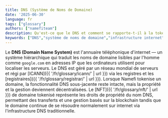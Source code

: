 ```yaml
---
title: DNS (Système de Noms de Domaine)
date: '2025-06-30'
language: fr
tags: ["glossary"]
authors: ["namefiteam"]
description: Qu'est-ce que le DNS et comment se rapporte-t-il à la tokenisation de domaine ?
keywords: ["DNS","système de noms de domaine","infrastructure internet","résolution de noms","domaines traditionnels"]
---
```



Le **DNS (Domain Name System)** est l'annuaire téléphonique d'internet — un système hiérarchique qui traduit les noms de domaine lisibles par l'homme comme `google.com` en adresses IP que les ordinateurs utilisent pour localiser les serveurs. Le DNS est géré par un réseau mondial de serveurs et régi par [ICANN]({{ '/fr/glossary/icann/' | url }}) via les registres et les [registraires]({{ '/fr/glossary/registrar/' | url }}). Lorsque Namefi tokenise un domaine, la fonctionnalité DNS sous-jacente reste intacte, mais la propriété et la gestion deviennent décentralisées. Le [NFT]({{ '/fr/glossary/nft/' | url }}) de domaine tokenisé représente les droits de propriété du nom DNS, permettant des transferts et une gestion basés sur la blockchain tandis que le domaine continue de se résoudre normalement sur internet via l'infrastructure DNS traditionnelle.